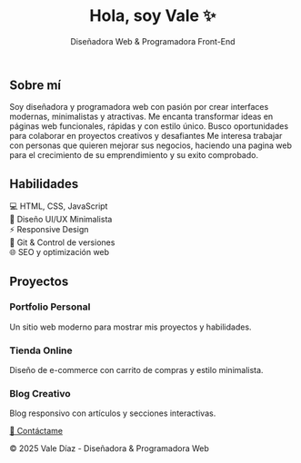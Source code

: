 <!DOCTYPE html>
<html lang="es">
<head>
  <meta charset="UTF-8">
  <meta name="viewport" content="width=device-width, initial-scale=1.0">
  
  <link rel="stylesheet" href="style.css">
</head>
<body>
  <header>
    <h1>Hola, soy Vale ✨</h1>
    <p>Diseñadora Web & Programadora Front-End</p>
  </header>

  <section>
    <h2>Sobre mí</h2>
    <p>Soy diseñadora y programadora web con pasión por crear interfaces modernas, minimalistas y atractivas. Me encanta transformar ideas en páginas web funcionales, rápidas y con estilo único. Busco oportunidades para colaborar en proyectos creativos y desafiantes
      Me interesa trabajar con personas que quieren mejorar sus negocios, haciendo una pagina web para el crecimiento de su emprendimiento y su exito comprobado.</p>
  </section>

  <section>
    <h2>Habilidades</h2>
    <div class="skills">
      <div class="card">💻 HTML, CSS, JavaScript</div>
      <div class="card">🎨 Diseño UI/UX Minimalista</div>
      <div class="card">⚡ Responsive Design</div>
      <div class="card">🔗 Git & Control de versiones</div>
      <div class="card">🌐 SEO y optimización web</div>
    </div>
  </section>

  <section>
    <h2>Proyectos</h2>
    <div class="projects">
      <div class="card">
        <h3>Portfolio Personal</h3>
        <p>Un sitio web moderno para mostrar mis proyectos y habilidades.</p>
      </div>
      <div class="card">
        <h3>Tienda Online</h3>
        <p>Diseño de e-commerce con carrito de compras y estilo minimalista.</p>
      </div>
      <div class="card">
        <h3>Blog Creativo</h3>
        <p>Blog responsivo con artículos y secciones interactivas.</p>
      </div>
    </div>
  </section>

  <section class="contacto">
<a href="mailto:tuusuario@gmail.com?subject=Contacto%20desde%20tu%20portfolio" class="btn">
  📩 Contáctame
</a>

  </section>

  <footer>
    <p>© 2025 Vale Díaz - Diseñadora & Programadora Web</p>
  </footer>
</body>
</html>

